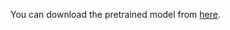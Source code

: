 You can download the pretrained model from [here](https://www.dropbox.com/s/ne0ixz5d58ccbbz/pretrained_model.zip?dl=0).
